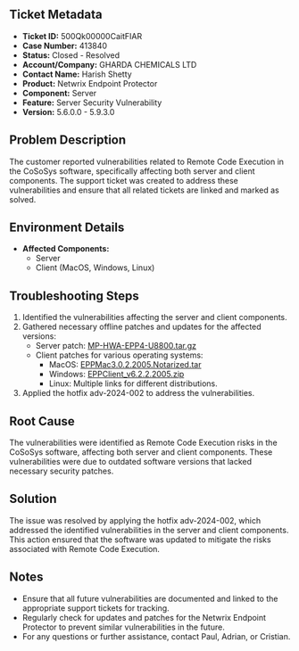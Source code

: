 ## Ticket Metadata
- **Ticket ID:** 500Qk00000CaitFIAR
- **Case Number:** 413840
- **Status:** Closed - Resolved
- **Account/Company:** GHARDA CHEMICALS LTD
- **Contact Name:** Harish Shetty
- **Product:** Netwrix Endpoint Protector
- **Component:** Server
- **Feature:** Server Security Vulnerability
- **Version:** 5.6.0.0 - 5.9.3.0

## Problem Description
The customer reported vulnerabilities related to Remote Code Execution in the CoSoSys software, specifically affecting both server and client components. The support ticket was created to address these vulnerabilities and ensure that all related tickets are linked and marked as solved.

## Environment Details
- **Affected Components:**
  - Server
  - Client (MacOS, Windows, Linux)

## Troubleshooting Steps
1. Identified the vulnerabilities affecting the server and client components.
2. Gathered necessary offline patches and updates for the affected versions:
   - Server patch: [MP-HWA-EPP4-U8800.tar.gz](https://download.endpointprotector.com/offline_patches/MP-HWA-EPP4-U8800.tar.gz)
   - Client patches for various operating systems:
     - MacOS: [EPPMac3.0.2.2005.Notarized.tar](https://download.endpointprotector.com/custom_agent/EppClientVulnerability/EPPMac3.0.2.2005.Notarized.tar)
     - Windows: [EPPClient_v6.2.2.2005.zip](https://download.endpointprotector.com/custom_agent/EppClientVulnerability/EPPClient_v6.2.2.2005.zip)
     - Linux: Multiple links for different distributions.
3. Applied the hotfix adv-2024-002 to address the vulnerabilities.

## Root Cause
The vulnerabilities were identified as Remote Code Execution risks in the CoSoSys software, affecting both server and client components. These vulnerabilities were due to outdated software versions that lacked necessary security patches.

## Solution
The issue was resolved by applying the hotfix adv-2024-002, which addressed the identified vulnerabilities in the server and client components. This action ensured that the software was updated to mitigate the risks associated with Remote Code Execution.

## Notes
- Ensure that all future vulnerabilities are documented and linked to the appropriate support tickets for tracking.
- Regularly check for updates and patches for the Netwrix Endpoint Protector to prevent similar vulnerabilities in the future.
- For any questions or further assistance, contact Paul, Adrian, or Cristian.